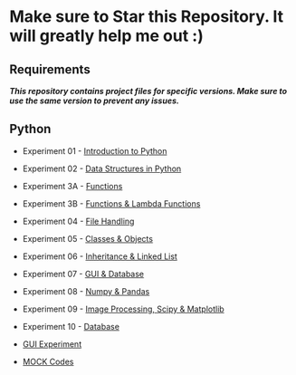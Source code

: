 # Make sure to Star this Repository. It will greatly help me out :)

## Requirements

**_This repository contains project files for specific versions. Make sure to use the same version to prevent any issues._**

## Python

- Experiment 01 - [Introduction to Python](/Python/Exp-01/)

- Experiment 02 - [Data Structures in Python](/Python/Exp-02/)

- Experiment 3A - [Functions](/Python/Exp-03A/)

- Experiment 3B - [Functions & Lambda Functions](/Python/Exp-03B/)

- Experiment 04 - [File Handling](/Python/Exp-04/)

- Experiment 05 - [Classes & Objects](/Python/Exp-05/)

- Experiment 06 - [Inheritance & Linked List](/Python/Exp-06/)

- Experiment 07 - [GUI & Database](/Python/Exp-07/)

- Experiment 08 - [Numpy & Pandas](/Python/Exp-08/)

- Experiment 09 - [Image Processing, Scipy & Matplotlib](/Python/Exp-09/)

- Experiment 10 - [Database](/Python/Exp-10/)

- [GUI Experiment](/Python/GUI/)

- [MOCK Codes](/Python/MOCK/)